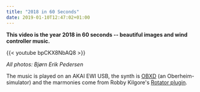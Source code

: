 ```yaml
---
title: "2018 in 60 Seconds"
date: 2019-01-10T12:47:02+01:00
---
```


**This video is the year 2018 in 60 seconds -- beautiful images and wind controller music.**

<!--more-->

{{< youtube bpCKX8NbAQ8 >}}

*All photos: Bjørn Erik Pedersen*

The music is played on an AKAI EWI USB, the synth is [OBXD](https://github.com/bep/Obxd/) (an Oberheim-simulator) and the marmonies come from Robby Kilgore's [Rotator plugin](https://robbykilgore.com/?p=352).

